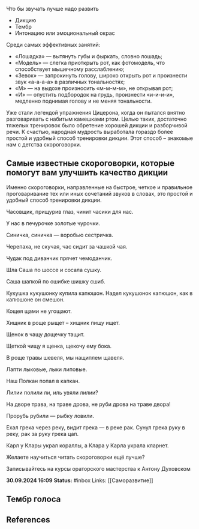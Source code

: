 Что бы звучать лучше надо развить
- Дикцию
- Тембр
- Интонацию или эмоциональный окрас

Среди самых эффективных занятий:
- «Лошадка» — вытянуть губы и фыркать, словно лошадь;
- «Модель» — слегка приоткрыть рот, как фотомодель, что способствует мышечному расслаблению;
- «Зевок» — запрокинуть голову, широко открыть рот и произнести звук «а-а-а-а» в различных тональностях;
- «М» — на выдохе произносить «м-м-м-м», не открывая рот;
- «И» — опустить подбородок на грудь, произнести «и-и-и-и», медленно поднимая голову и не меняя тональности.

Уже стали легендой упражнения Цицерона, когда он пытался внятно разговаривать с набитым камешками ртом. Целью таких, достаточно тяжелых тренировок было обретение хорошей дикции и разборчивой речи. К счастью, народная мудрость выработала гораздо более простой и удобный способ тренировки дикции. Этот способ – знакомые нам с детства скороговорки.


## Самые известные скороговорки, которые помогут вам улучшить качество дикции

Именно скороговорки, направленные на быстрое, четкое и правильное проговаривание тех или иных сочетаний звуков в словах, это простой и удобный способ тренировки дикции.

Часовщик, прищурив глаз, чинит часики для нас.

У нас в печурочке золотые чурочки.

Синичка, синичка — воробью сестричка.

Черепаха, не скучая, час сидит за чашкой чая.

Чудак под диванчик прячет чемоданчик.

Шла Саша по шоссе и сосала сушку.

Саша шапкой по ошибке шишку сшиб.

Кукушка кукушонку купила капюшон. Надел кукушонок капюшон, как в капюшоне он смешон.

Кощея щами не угощают.

Хищник в роще рыщет – хищник пищу ищет.

Щенок в чащу дощечку тащит.

Щеткой чищу я щенка, щекочу ему бока.

В роще травы шевеля, мы нащиплем щавеля.

Лапти лыковые, лыки липовые.

Наш Полкан попал в капкан.

Лилии полили ли, иль увяли лилии?

На дворе трава, на траве дрова, не руби дрова на траве двора!

Прорубь рубили — рыбку ловили.

Ехал грека через реку, видит грека — в реке рак. Сунул грека руку в реку, рак за руку грека цап.

Карл у Клары украл кораллы, а Клара у Карла украла кларнет.

Желаете научиться читать скороговорки ещё лучше?

Записывайтесь на курсы ораторского мастерства к Антону Духовском

**30.09.2024 16:09**
**Status:** #inbox 
Links: [[Саморазвитие]]

## Тембр голоса

## References
 